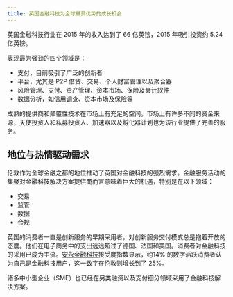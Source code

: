 ```yaml
---
title: 英国金融科技为全球最具优势的成长机会
---
```


英国金融科技行业在 2015 年的收入达到了 66 亿英镑，2015 年吸引投资约 5.24 亿英镑。

表现最为强劲的四个领域是：

-	支付，目前吸引了广泛的创新者
-	平台，尤其是 P2P 借贷、交易、个人财富管理以及聚合器
-	风险管理、支付、资产管理、资本市场、保险及会计软件
-	数据分析，如信用调查、资本市场及保险等

成熟的提供商和颠覆性技术在市场上有充足的空间。市场上有许多不同的资金来源，天使投资人和私募投资人、加速器以及孵化器计划也为该行业提供了完善的服务。

## 地位与热情驱动需求
伦敦作为全球金融之都的地位推动了英国对金融科技的强烈需求。金融服务活动的集聚对金融科技解决方案提供商而言意味着巨大的机遇，特别是在以下领域：

-	交易
-	监管
-	数据
-	合规

英国的消费者一直是创新服务的早期采用者，对创新服务交付模式总是抱着开放的态度。他们在电子商务中的支出远远超过了德国、法国和美国。消费者对金融科技的采用已成为主流。[安永金融科技](http://www.ey.com/gl/en/industries/financial-services/ey-fintech-adoption-index)接受度指数显示，约14% 的数字活跃消费者认为自己是金融科技用户，这一数字在伦敦则增长到了 25%。

诸多中小型企业（SME）也已经在另类融资以及支付细分领域采用了金融科技解决方案。
